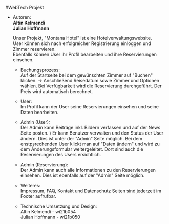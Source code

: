 #WebTech Projekt

* Autoren: \
    **Altin Kelmendi** \
    **Julian Hoffmann** 
    
   Unser Projekt, "Montana Hotel" ist eine Hotelverwaltungswebsite. \
   User können sich nach erfolgreicher Registrierung einloggen und Zimmer reservieren. \
   Ebenfalls können User ihr Profil bearbeiten und ihre Reservierungen einsehen. 
   
   * Buchungsprozess: \
    Auf der Startseite bei dem gewünschten Zimmer auf "Buchen" klicken. -> Anschließend Reisedatum sowie Zimmer und Optionen wählen. Bei Verfügbarkeit wird die Reservierung durchgeführt. Der Preis wird automatisch berechnet. 
   
   * User: \
    Im Profil kann der User seine Reservierungen einsehen und seine Daten bearbeiten. 
   
   * Admin (User): \
    Der Admin kann Beiträge inkl. Bildern verfassen und auf der News Seite posten. \ Er kann Benutzer verwalten und den Status der User ändern. Dies ist unter der "Admin" Seite möglich. Bei dem enstpsrechenden User klickt man auf "Daten ändern" und wird zu dem Änderungsformular weitergeleitet. Dort sind auch die Reservierungen des Users ersichtlich. 

   * Admin (Reservierung): \
   Der Admin kann auch alle Informationen zu den Reservierungen einsehen. Dies ist ebenfalls auf der "Admin" Seite möglich. 
    
    * Weiteres: \
      Impressum, FAQ, Kontakt und Datenschutz Seiten sind jederzeit im Footer aufrufbar. 
    
    * Technische Umsetzung und Design: \
      Altin Kelmendi - wi21b054 \
      Julian Hoffmann - wi21b050
    
   
    
    




